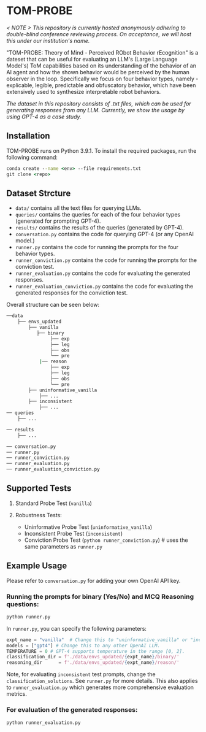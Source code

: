 # TOM-PROBE

*< NOTE > This repository is currently hosted anonymously adhering to double-blind conference reviewing process. On acceptance, we will host this under our institution's name.*

"TOM-PROBE: Theory of Mind - Perceived RObot Behavior rEcognition" is a dateset that can be useful for evaluating an LLM's (Large Language Model's) ToM capabilities based on its understanding of the behavior of an AI agent and how the shown behavior would be perceived by the human observer in the loop. Specifically we focus on four behavior types, namely - explicable, legible, predictable and obfuscatory behavior, which have been extensively used to synthesize interpretable robot behaviors.

*The dataset in this repository consists of .txt files, which can be used for generating responses from any LLM. Currently, we show the usage by using GPT-4 as a case study.*

## Installation

TOM-PROBE runs on Python 3.9.1. To install the required packages, run the following command:

```cmd
conda create --name <env> --file requirements.txt
git clone <repo>
```

## Dataset Strcture

- `data/` contains all the text files for querying LLMs.
- `queries/` contains the queries for each of the four behavior types (generated for prompting GPT-4).
- `results/` contains the results of the queries (generated by GPT-4).
- `conversation.py` contains the code for querying GPT-4 (or any OpenAI model.)
- `runner.py` contains the code for running the prompts for the four behavior types.
- `runner_conviction.py` contains the code for running the prompts for the conviction test.
- `runner_evaluation.py` contains the code for evaluating the generated responses.
- `runner_evaluation_conviction.py` contains the code for evaluating the generated responses for the conviction test.

Overall structure can be seen below:

```cmd
──data
    ├── envs_updated
        ├── vanilla
           ├── binary
                ├── exp
                ├── leg
                ├── obs
                └── pre
            |── reason
                ├── exp
                ├── leg
                ├── obs
                └── pre
        ├── uninformative_vanilla
            ├── ...
        ├── inconsistent
            ├── ...
── queries
    ├── ...

── results
    ├── ...

── conversation.py
── runner.py
── runner_conviction.py
── runner_evaluation.py
── runner_evaluation_conviction.py
```

## Supported Tests

1. Standard Probe Test (`vanilla`)
2. Robustness Tests:

    - Uninformative Probe Test (`uninformative_vanilla`)
    - Inconsistent Probe Test (`inconsistent`)
    - Conviction Probe Test  (`python runner_conviction.py`) # uses the same parameters as `runner.py`


## Example Usage

Please refer to `conversation.py` for adding your own OpenAI API key.

### Running the prompts for binary (Yes/No) and MCQ Reasoning questions:

```cmd
python runner.py
```

In `runner.py`, you can specify the following parameters:

```python
expt_name = "vanilla"  # Change this to "uninformative_vanilla" or "inconsistent".
models = ["gpt4"] # Change this to any other OpenAI LLM.
TEMPERATURE = 0 # GPT-4 supports temperature in the range [0, 2].
classification_dir = f'./data/envs_updated/{expt_name}/binary/'
reasoning_dir      = f'./data/envs_updated/{expt_name}/reason/'  
```

Note, for evaluating `inconsistent` test prompts, change the `classification_solutions`. See `runner.py` for more details. This also applies to `runner_evaluation.py` which generates more comprehensive evaluation metrics.

### For evaluation of the generated responses:

```cmd
python runner_evaluation.py
```

